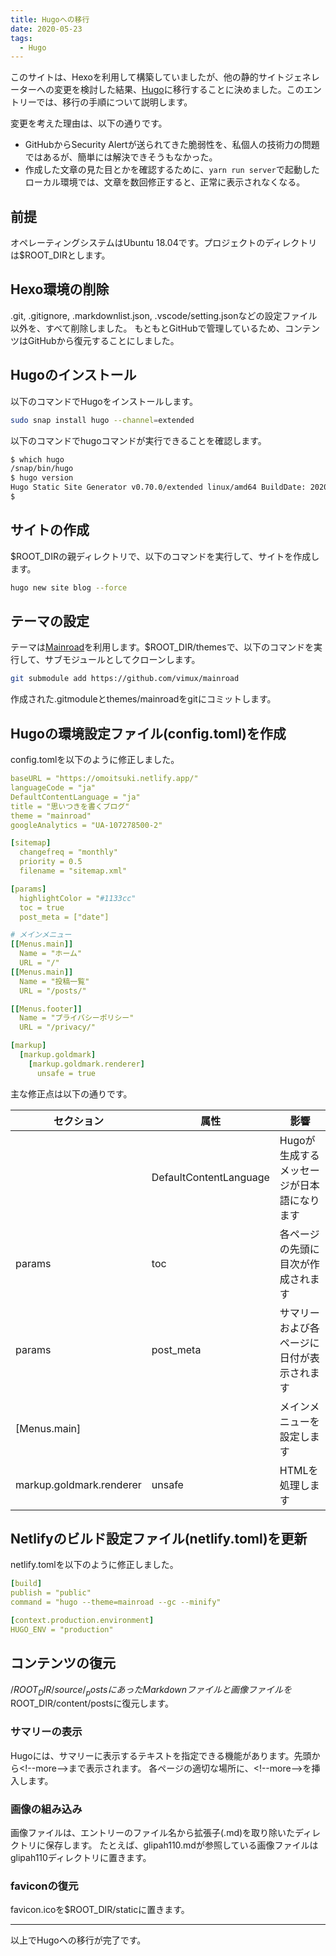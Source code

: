 ```yaml
---
title: Hugoへの移行
date: 2020-05-23
tags:
  - Hugo
---
```


このサイトは、Hexoを利用して構築していましたが、他の静的サイトジェネレーターへの変更を検討した結果、[Hugo](https://gohugo.io/)に移行することに決めました。このエントリーでは、移行の手順について説明します。

<!--more-->

変更を考えた理由は、以下の通りです。

- GitHubからSecurity Alertが送られてきた脆弱性を、私個人の技術力の問題ではあるが、簡単には解決できそうもなかった。
- 作成した文章の見た目とかを確認するために、`yarn run server`で起動したローカル環境では、文章を数回修正すると、正常に表示されなくなる。

## 前提

オペレーティングシステムはUbuntu 18.04です。プロジェクトのディレクトリは$ROOT_DIRとします。

## Hexo環境の削除

.git, .gitignore, .markdownlist.json, .vscode/setting.jsonなどの設定ファイル以外を、すべて削除しました。
もともとGitHubで管理しているため、コンテンツはGitHubから復元することにしました。

## Hugoのインストール

以下のコマンドでHugoをインストールします。

```sh
sudo snap install hugo --channel=extended
```

以下のコマンドでhugoコマンドが実行できることを確認します。

```sh
$ which hugo
/snap/bin/hugo
$ hugo version
Hugo Static Site Generator v0.70.0/extended linux/amd64 BuildDate: 2020-05-13T17:30:34Z
$
```

## サイトの作成

$ROOT_DIRの親ディレクトリで、以下のコマンドを実行して、サイトを作成します。

```sh
hugo new site blog --force
```

## テーマの設定

テーマは[Mainroad](https://github.com/vimux/mainroad/)を利用します。$ROOT_DIR/themesで、以下のコマンドを実行して、サブモジュールとしてクローンします。

```sh
git submodule add https://github.com/vimux/mainroad
```

作成された.gitmoduleとthemes/mainroadをgitにコミットします。

## Hugoの環境設定ファイル(config.toml)を作成

config.tomlを以下のように修正しました。

```yaml
baseURL = "https://omoitsuki.netlify.app/"
languageCode = "ja"
DefaultContentLanguage = "ja"
title = "思いつきを書くブログ"
theme = "mainroad"
googleAnalytics = "UA-107278500-2"

[sitemap]
  changefreq = "monthly"
  priority = 0.5
  filename = "sitemap.xml"

[params]
  highlightColor = "#1133cc"
  toc = true
  post_meta = ["date"]

# メインメニュー
[[Menus.main]]
  Name = "ホーム"
  URL = "/"
[[Menus.main]]
  Name = "投稿一覧"
  URL = "/posts/"

[[Menus.footer]]
  Name = "プライバシーポリシー"
  URL = "/privacy/"

[markup]
  [markup.goldmark]
    [markup.goldmark.renderer]
      unsafe = true
```

主な修正点は以下の通りです。

| セクション | 属性 | 影響 |
|-----|-----|-----|
| | DefaultContentLanguage | Hugoが生成するメッセージが日本語になります |
| params | toc | 各ページの先頭に目次が作成されます |
| params | post_meta | サマリーおよび各ページに日付が表示されます |
| [Menus.main] | | メインメニューを設定します |
| markup.goldmark.renderer | unsafe | HTMLを処理します |

## Netlifyのビルド設定ファイル(netlify.toml)を更新

netlify.tomlを以下のように修正しました。

```yaml
[build]
publish = "public"
command = "hugo --theme=mainroad --gc --minify"

[context.production.environment]
HUGO_ENV = "production"
```

## コンテンツの復元

$/ROOT_DIR/source/_postsにあったMarkdownファイルと画像ファイルを$ROOT_DIR/content/postsに復元します。

### サマリーの表示

Hugoには、サマリーに表示するテキストを指定できる機能があります。先頭から<!\-\-more\-\->まで表示されます。
各ページの適切な場所に、<!\-\-more\-\->を挿入します。

### 画像の組み込み

画像ファイルは、エントリーのファイル名から拡張子(.md)を取り除いたディレクトリに保存します。
たとえば、glipah110.mdが参照している画像ファイルはglipah110ディレクトリに置きます。

### faviconの復元

favicon.icoを$ROOT_DIR/staticに置きます。

<hr>

以上でHugoへの移行が完了です。
